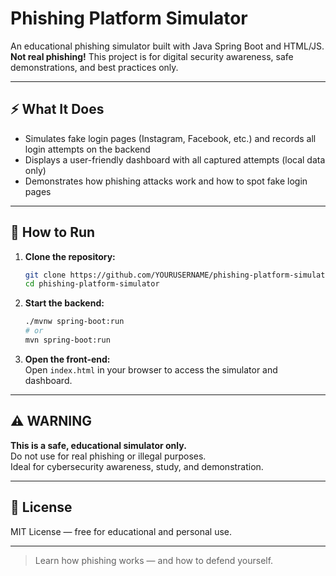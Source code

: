 # Phishing Platform Simulator

An educational phishing simulator built with Java Spring Boot and HTML/JS.  
**Not real phishing!** This project is for digital security awareness, safe demonstrations, and best practices only.

---

## ⚡️ What It Does

- Simulates fake login pages (Instagram, Facebook, etc.) and records all login attempts on the backend
- Displays a user-friendly dashboard with all captured attempts (local data only)
- Demonstrates how phishing attacks work and how to spot fake login pages

---

## 🚀 How to Run

1. **Clone the repository:**
    ```bash
    git clone https://github.com/YOURUSERNAME/phishing-platform-simulator.git
    cd phishing-platform-simulator
    ```

2. **Start the backend:**
    ```bash
    ./mvnw spring-boot:run
    # or
    mvn spring-boot:run
    ```

3. **Open the front-end:**  
   Open `index.html` in your browser to access the simulator and dashboard.

---

## ⚠️ WARNING

**This is a safe, educational simulator only.**  
Do not use for real phishing or illegal purposes.  
Ideal for cybersecurity awareness, study, and demonstration.

---

## 📄 License

MIT License — free for educational and personal use.

---

> Learn how phishing works — and how to defend yourself.
